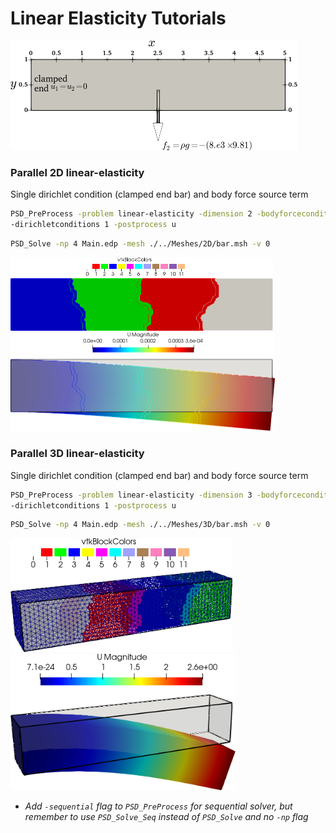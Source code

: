 # Linear Elasticity Tutorials #
 
<img src="./2d-bar.png" alt="2d-bar" style="zoom:50%;" />

### Parallel 2D linear-elasticity ###

Single dirichlet condition (clamped end bar) and body force source term

```bash
PSD_PreProcess -problem linear-elasticity -dimension 2 -bodyforceconditions 1 \
-dirichletconditions 1 -postprocess u
```

```bash
PSD_Solve -np 4 Main.edp -mesh ./../Meshes/2D/bar.msh -v 0
```

<img src="./2d-bar-partioned.png" alt="2d-bar-partioned" style="zoom:50%;" />

<img src="./2d-bar-results.png" alt="2d-bar-results" style="zoom:50%;" />

### Parallel 3D linear-elasticity ###

Single dirichlet condition (clamped end bar) and body force source term

```bash
PSD_PreProcess -problem linear-elasticity -dimension 3 -bodyforceconditions 1 \
-dirichletconditions 1 -postprocess u
```

```bash
PSD_Solve -np 4 Main.edp -mesh ./../Meshes/3D/bar.msh -v 0
```



<img src="./3d-bar-clamped-ends.png" alt="3d-bar-clamped-ends" style="zoom: 80%;" />

<img src="./3d-bar-clamped-pulled-partioned.png" alt="3d-bar-clamped-pulled-partioned" style="zoom:80%;" />

- *Add `-sequential` flag to `PSD_PreProcess` for sequential solver, but remember to use `PSD_Solve_Seq` instead of `PSD_Solve` and no `-np` flag*
